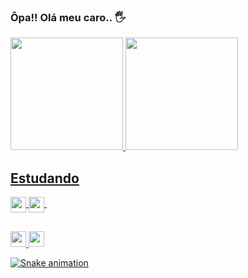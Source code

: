 ### Ôpa!! Olá meu caro.. 🖐️

 <div>
  <a href="https://github.com/rafaballerini">
  <img height="180em" src="https://github-readme-stats.vercel.app/api?username=DevThiagoOliveira&show_icons=true&theme=highcontrast&include_all_commits=true&count_private=true">
  <img height="180em" src="https://github-readme-stats.vercel.app/api/top-langs/?username=DevThiagoOliveira&layout=compact&langs_count=7&theme=highcontrast">
</div>
  
## Estudando

 <div>
  <img align="center" height= "25"src= "https://img.shields.io/badge/HTML-239120?style=for-the-badge&logo=html5&logoColor=white">
  <img align="center" height= "25"src= "https://img.shields.io/badge/CSS-239120?&style=for-the-badge&logo=css3&logoColor=white">
  <img align="center" height= "25"src"https://img.shields.io/badge/JavaScript-323330?style=for-the-badge&logo=javascript&logoColor=F7DF1E">
</div>

##
  
 <div>
  <img height= "25"src= "https://img.shields.io/badge/Gmail-D14836?style=for-the-badge&logo=gmail&logoColor=white"> 
  <img height= "25"src= "https://img.shields.io/badge/LinkedIn-0077B5?style=for-the-badge&logo=linkedin&logoColor=white">
 
  ![Snake animation](https://github.com/DevThiagoOliveira/DevThiagoOliveira/blob/output/github-contribution-grid-snake.svg)
 
 </div>
